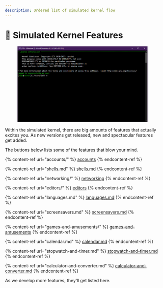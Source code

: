 ```yaml
---
description: Ordered list of simulated kernel flow
---
```


# 🌟 Simulated Kernel Features

<figure><img src="../../.gitbook/assets/image (58).png" alt=""><figcaption></figcaption></figure>

Within the simulated kernel, there are big amounts of features that actually excites you. As new versions get released, new and spectacular features get added.

The buttons below lists some of the features that blow your mind.

{% content-ref url="accounts/" %}
[accounts](accounts/)
{% endcontent-ref %}

{% content-ref url="shells.md" %}
[shells.md](shells.md)
{% endcontent-ref %}

{% content-ref url="networking/" %}
[networking](networking/)
{% endcontent-ref %}

{% content-ref url="editors/" %}
[editors](editors/)
{% endcontent-ref %}

{% content-ref url="languages.md" %}
[languages.md](languages.md)
{% endcontent-ref %}

{% content-ref url="screensavers.md" %}
[screensavers.md](screensavers.md)
{% endcontent-ref %}

{% content-ref url="games-and-amusements/" %}
[games-and-amusements](games-and-amusements/)
{% endcontent-ref %}

{% content-ref url="calendar.md" %}
[calendar.md](calendar.md)
{% endcontent-ref %}

{% content-ref url="stopwatch-and-timer.md" %}
[stopwatch-and-timer.md](stopwatch-and-timer.md)
{% endcontent-ref %}

{% content-ref url="calculator-and-converter.md" %}
[calculator-and-converter.md](calculator-and-converter.md)
{% endcontent-ref %}

As we develop more features, they'll get listed here.
